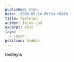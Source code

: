 ```yaml
---
published: true
date: '2024-02-14 09:34 +0200'
title: testejas
author: Tejas Lad
excerpt: test
tags:
  - iosxr
position: hidden
---
```

testtejas